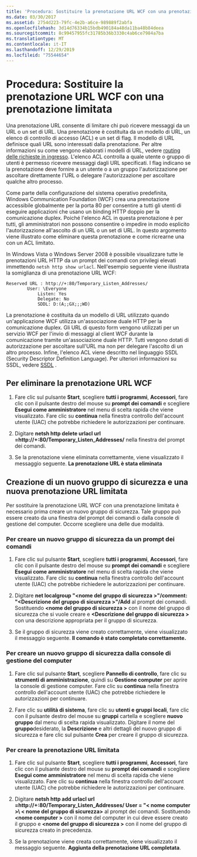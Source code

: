```yaml
---
title: 'Procedura: Sostituire la prenotazione URL WCF con una prenotazione limitata'
ms.date: 03/30/2017
ms.assetid: 2754d223-79fc-4e2b-a6ce-989889f2abfa
ms.openlocfilehash: 3d14d76334b15bdb490184a48da11ba48b84deea
ms.sourcegitcommit: 8c99457955fc31785b36b3330c4ab6ce7984a7ba
ms.translationtype: MT
ms.contentlocale: it-IT
ms.lasthandoff: 12/29/2019
ms.locfileid: "75544654"
---
```

# <a name="how-to-replace-the-wcf-url-reservation-with-a-restricted-reservation"></a>Procedura: Sostituire la prenotazione URL WCF con una prenotazione limitata
Una prenotazione URL consente di limitare chi può ricevere messaggi da un URL o un set di URL. Una prenotazione è costituita da un modello di URL, un elenco di controllo di accesso (ACL) e un set di flag. Il modello di URL definisce quali URL sono interessati dalla prenotazione. Per altre informazioni su come vengono elaborati i modelli di URL, vedere [routing delle richieste in ingresso](https://go.microsoft.com/fwlink/?LinkId=136764). L'elenco ACL controlla a quale utente o gruppo di utenti è permesso ricevere messaggi dagli URL specificati. I flag indicano se la prenotazione deve fornire a un utente o a un gruppo l'autorizzazione per ascoltare direttamente l'URL o delegare l'autorizzazione per ascoltare qualche altro processo.  
  
 Come parte della configurazione del sistema operativo predefinita, Windows Communication Foundation (WCF) crea una prenotazione accessibile globalmente per la porta 80 per consentire a tutti gli utenti di eseguire applicazioni che usano un binding HTTP doppio per la comunicazione duplex. Poiché l'elenco ACL in questa prenotazione è per tutti, gli amministratori non possono consentire o impedire in modo esplicito l'autorizzazione all'ascolto di un URL o un set di URL. In questo argomento viene illustrato come eliminare questa prenotazione e come ricrearne una con un ACL limitato.  
  
In Windows Vista o Windows Server 2008 è possibile visualizzare tutte le prenotazioni URL HTTP da un prompt dei comandi con privilegi elevati immettendo `netsh http show urlacl`. Nell'esempio seguente viene illustrata la somiglianza di una prenotazione URL WCF:

```
Reserved URL : http://+:80/Temporary_Listen_Addresses/  
        User: \Everyone  
            Listen: Yes  
            Delegate: No  
            SDDL: D:(A;;GX;;;WD)  
```

 La prenotazione è costituita da un modello di URL utilizzato quando un'applicazione WCF utilizza un'associazione duale HTTP per la comunicazione duplex. Gli URL di questo form vengono utilizzati per un servizio WCF per l'invio di messaggi al client WCF durante la comunicazione tramite un'associazione duale HTTP. Tutti vengono dotati di autorizzazione per ascoltare sull'URL ma non per delegare l'ascolto di un altro processo. Infine, l'elenco ACL viene descritto nel linguaggio SSDL (Security Descriptor Definition Language). Per ulteriori informazioni su SSDL, vedere [SSDL](https://go.microsoft.com/fwlink/?LinkId=136789) .  
  
## <a name="to-delete-the-wcf-url-reservation"></a>Per eliminare la prenotazione URL WCF  
  
1. Fare clic sul pulsante **Start**, scegliere **tutti i programmi**, **Accessori**, fare clic con il pulsante destro del mouse su **prompt dei comandi** e scegliere **Esegui come amministratore** nel menu di scelta rapida che viene visualizzato. Fare clic su **continua** nella finestra controllo dell'account utente (UAC) che potrebbe richiedere le autorizzazioni per continuare.  
  
2. Digitare **netsh http delete urlacl url =http://+:80/Temporary_Listen_Addresses/** nella finestra del prompt dei comandi.  
  
3. Se la prenotazione viene eliminata correttamente, viene visualizzato il messaggio seguente. **La prenotazione URL è stata eliminata**  
  
## <a name="creating-a-new-security-group-and-new-restricted-url-reservation"></a>Creazione di un nuovo gruppo di sicurezza e una nuova prenotazione URL limitata  
 Per sostituire la prenotazione URL WCF con una prenotazione limitata è necessario prima creare un nuovo gruppo di sicurezza. Tale gruppo può essere creato da una finestra del prompt dei comandi o dalla console di gestione del computer. Occorre scegliere una delle due modalità.  
  
### <a name="to-create-a-new-security-group-from-a-command-prompt"></a>Per creare un nuovo gruppo di sicurezza da un prompt dei comandi  
  
1. Fare clic sul pulsante **Start**, scegliere **tutti i programmi**, **Accessori**, fare clic con il pulsante destro del mouse su **prompt dei comandi** e scegliere **Esegui come amministratore** nel menu di scelta rapida che viene visualizzato. Fare clic su **continua** nella finestra controllo dell'account utente (UAC) che potrebbe richiedere le autorizzazioni per continuare.  
  
2. Digitare **net localgroup "\<nome del gruppo di sicurezza >"/comment: "\<Descrizione del gruppo di sicurezza >"/Add** al prompt dei comandi. Sostituendo **\<nome del gruppo di sicurezza >** con il nome del gruppo di sicurezza che si vuole creare e **\<Descrizione del gruppo di sicurezza >** con una descrizione appropriata per il gruppo di sicurezza.  
  
3. Se il gruppo di sicurezza viene creato correttamente, viene visualizzato il messaggio seguente. **Il comando è stato completato correttamente.**  
  
### <a name="to-create-a-new-security-group-from-the-computer-management-console"></a>Per creare un nuovo gruppo di sicurezza dalla console di gestione del computer  
  
1. Fare clic sul pulsante **Start**, scegliere **Pannello di controllo**, fare clic su **strumenti di amministrazione**, quindi su **Gestione computer** per aprire la console di gestione computer. Fare clic su **continua** nella finestra controllo dell'account utente (UAC) che potrebbe richiedere le autorizzazioni per continuare.  
  
2. Fare clic su **utilità di sistema**, fare clic su **utenti e gruppi locali**, fare clic con il pulsante destro del mouse su **gruppi** cartella e scegliere **nuovo gruppo** dal menu di scelta rapida visualizzato. Digitare il nome del **gruppo**desiderato, la **Descrizione** e altri dettagli del nuovo gruppo di sicurezza e fare clic sul pulsante **Crea** per creare il gruppo di sicurezza.  
  
### <a name="to-create-the-restricted-url-reservation"></a>Per creare la prenotazione URL limitata  
  
1. Fare clic sul pulsante **Start**, scegliere **tutti i programmi**, **Accessori**, fare clic con il pulsante destro del mouse su **prompt dei comandi** e scegliere **Esegui come amministratore** nel menu di scelta rapida che viene visualizzato. Fare clic su **continua** nella finestra controllo dell'account utente (UAC) che potrebbe richiedere le autorizzazioni per continuare.  
  
2. Digitare **netsh http add urlacl url =http://+:80/Temporary_Listen_Addresses/ User = "\< nome computer >\\ < nome del gruppo di sicurezza\>** al prompt dei comandi. Sostituendo **\<nome computer >** con il nome del computer in cui deve essere creato il gruppo e **\<nome del gruppo di sicurezza >** con il nome del gruppo di sicurezza creato in precedenza.  
  
3. Se la prenotazione viene creata correttamente, viene visualizzato il messaggio seguente. **Aggiunta della prenotazione URL completata**.
